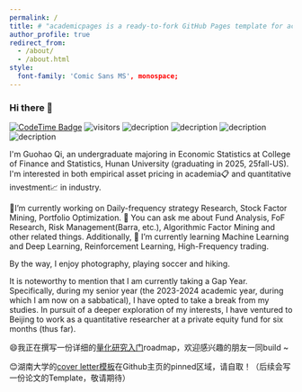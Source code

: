 ```yaml
---
permalink: /
title: # "academicpages is a ready-to-fork GitHub Pages template for academic personal websites"
author_profile: true
redirect_from: 
  - /about/
  - /about.html
style: 
  font-family: 'Comic Sans MS', monospace;
---
```



### Hi there 👋 
[![CodeTime Badge](https://img.shields.io/endpoint?style=social&color=222&url=https%3A%2F%2Fapi.codetime.dev%2Fshield%3Fid%3D24355%26project%3D%26in=0)](https://codetime.dev)
 ![visitors](https://visitor-badge.laobi.icu/badge?page_id=Barca0412.Barca0412)
![decription](https://img.shields.io/badge/Language-Python-green)
![decription](https://img.shields.io/badge/Language-R-blue)
![decription](https://img.shields.io/badge/Language-C++-red)
![decription](https://img.shields.io/badge/Language-SAS-white)


I'm Guohao Qi, an undergraduate majoring in Economic Statistics at College of Finance and Statistics, Hunan University (graduating in 2025, 25fall-US). I'm interested in both empirical asset pricing in academia📋 and quantitative investment📈 in industry.

🔭I’m currently working on Daily-frequency strategy Research, Stock Factor Mining, Portfolio Optimization. 💬 You can ask me about Fund Analysis, FoF Research, Risk Management(Barra, etc.), Algorithmic Factor Mining and other related things. Additionally, 🤔 I’m currently learning Machine Learning and Deep Learning, Reinforcement Learning, High-Frequency trading.

By the way, I enjoy photography, playing soccer and hiking. 

It is noteworthy to mention that I am currently taking a Gap Year. Specifically, during my senior year (the 2023-2024 academic year, during which I am now on a sabbatical), I have opted to take a break from my studies. In pursuit of a deeper exploration of my interests, I have ventured to Beijing to work as a quantitative researcher at a private equity fund for six months (thus far).



<!--
<div align="center">
  <img src="https://github-readme-stats.vercel.app/api?username=Barca0412&height=137" height="150px" />
  <img src="https://github-readme-stats.vercel.app/api/top-langs/?username=Barca0412&layout=compact&height=137" height="150px" />
</div>
-->






<!--
😄我正在进行 使用算法挖掘选股因子 的工作，欢迎与我讨论 ！
-->

😄我正在撰写一份详细的[量化研究入门](https://github.com/Barca0412/Introduction-to-Quantitative-Finance)roadmap，欢迎感兴趣的朋友一同build ~

😊湖南大学的[cover letter模板](https://github.com/Barca0412/Cover-letter-of-Hunan-University)在Github主页的pinned区域，请自取！（后续会写一份论文的Template，敬请期待）


<!--
📫Email: qgh124430@hnu.edu.cn

📞Wechat: qgh985695077
-->





